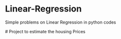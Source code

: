 # Linear-Regression
Simple problems on Linear Regression in python codes

#<hd> Project to estimate the housing Prices </hd>
